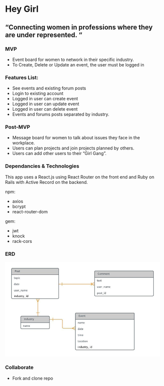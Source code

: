 # Hey Girl
## “Connecting women in professions where they are under represented. “

### MVP

+ Event board for women to network in their specific industry.
+ To Create, Delete or Update an event, the user must be logged in

### Features List:
+ See events and existing forum posts
+ Login to existing account
+ Logged in user can create event
+ Logged in user can update event
+ Logged in user can delete event
+ Events and forums posts separated by industry.

### Post-MVP
+ Message board for women to talk about issues they face in the workplace.
+ Users can plan projects and join projects planned by others.
+ Users can add other users to their “Girl Gang”.  

### Dependancies & Technologies
This app uses a React.js using React Router on the front end and Ruby on Rails with Active Record on the backend.

npm:
+ axios
+ bcrypt
+ react-router-dom

gem:
+ jwt
+ knock
+ rack-cors

### ERD
![alt text](https://github.com/J3SS13/hey-girl/blob/master/readme-resources/erd.jpeg)


### Collaborate
+ Fork and clone repo
